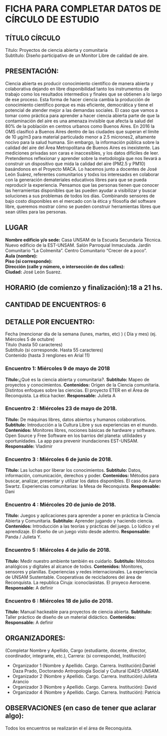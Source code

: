 # FICHA PARA COMPLETAR DATOS DE CÍRCULO DE ESTUDIO

## TÍTULO CÍRCULO
Título: Proyectos de ciencia abierta y comunitaria    
Subtítulo: Diseño participativo de un Monitor Libre de calidad de aire.  

## PRESENTACIÓN:
Ciencia abierta es producir conocimiento científico de manera abierta y colaborativa dejando en libre disponibilidad tanto los instrumentos de trabajo como los resultados intermedios y finales que se obtienen a lo largo de ese proceso. Esta forma de hacer ciencia cambia la producción de conocimiento científico porque es más eficiente, democrática y tiene el potencial de atender mejor a las demandas sociales.
El caso que vamos a tomar como práctica para aprender a hacer ciencia abierta parte de que la contaminación del aire es una amenaza invisible que afecta la salud del 80% de la población en centros urbanos como Buenos Aires. En 2016 la OMS clasificó a Buenos Aires dentro de las ciudades que superan el límite de 10 μg/m3 para material particulado menor a 2.5 micrones2, altamente nocivo para la salud humana. Sin embargo, la información pública sobre la calidad del aire del Área Metropolitana de Buenos Aires es inexistente. Las mediciones privadas son caras e inaccesibles, y los datos difíciles de leer.
Pretendemos reflexionar y aprender sobre la metodología que nos llevará a construir un dispositivo que mida la calidad del aire (PM2.5 y PM10) basándonos en el Proyecto MACA. Lo hacemos junto a docentes de José León Suárez, referentes comunitarios y todxs los interesadxs en colaborar con la generación demateriales educativos libres para que se pueda reproducir la experiencia.
Pensamos que las personas tienen que conocer las herramientas disponibles que las pueden ayudar a visibilizar y buscar soluciones a sus problemas de todos los días. Combinando sensores de bajo costo disponibles en el mercado con la ética y filosofía del software libre, queremos mostrar cómo se pueden construir herramientas libres que sean útiles para las personas.


## LUGAR
**Nombre edificio y/o sede:** Casa UNSAM de la Escuela Secundaria Técnica. Nuevo edificio de la EST-UNSAM. Salón Parroquial Inmaculada. Jardín Comunitario “La Colmenita”. Centro Comunitario “Crecer de a poco”.    
**Aula (nombre):**    
**Piso (si corresponde):**    
**Dirección (calle y número, o intersección de dos calles):**    
**Ciudad:** José León Suarez.    

## HORARIO (de comienzo y finalización):18 a 21 hs.

## CANTIDAD DE ENCUENTROS: 6

## DETALLE POR ENCUENTRO:

Fecha (mencionar día de la semana (lunes, martes, etc) ) ( Día y mes) (ej. Miércoles 5 de octubre)     
Titulo (hasta 50 caracteres)    
Subtítulo (si corresponde. Hasta 55 caracteres)    
Contenido (hasta 3 renglones en Arial 11)    

### Encuentro 1: Miércoles 9 de mayo de 2018
**Título:**¿Qué es la ciencia abierta y comunitaria?.
**Subtítulo:** Mapeo de proyectos y conocimientos.
**Contenidos:** Origen de la Ciencia comunitaria. Distintos enfoques sobre las ciencias. El proyecto ETER en el Área de Reconquista. La ética hacker.
**Responsable:** Julieta A

### Encuentro 2 : Miércoles 23 de mayo de 2018.
**Título:** De máquinas libres, datos abiertos y humanos colaborativos.
**Subtítulo:** Introducción a la Cultura Libre y sus experiencias en el mundo.
**Contenidos:** Monitores libres, nociones básicas de hardware y software. Open Source y Free Software en los barrios del planeta: utilidades y oportunidades. La app para prevenir inundaciones EST-UNSAM.
**Responsable:** Vladimir

### Encuentro 3 : Miércoles 6 de junio de 2018.
**Título:** Las luchas por liberar los conocimientos.
**Subtítulo:** Datos, información, comunicación, derechos y poder.
**Contenidos:** Métodos para buscar, analizar, presentar y utilizar los datos disponibles.
El caso de Aaron Swartz. Experiencias comunitarias: la Mesa de Reconquista.
**Responsable:** Dani

### Encuentro 4 : Miércoles 20 de junio de 2018.
**Título:** Juegos y aplicaciones para aprender a poner en práctica la Ciencia Abierta y Comunitaria.
**Subtítulo:** Aprender jugando y haciendo ciencia.
**Contenidos:** Introducción a las teorías y prácticas del juego. Lo lúdico y el aprendizaje. El diseño de un juego visto desde adentro.
**Responsable:** Panda / Julieta Y.

### Encuentro 5 : Miércoles 4 de julio de 2018.
**Título:** Medir nuestro ambiente también es cuidarlo.
**Subtítulo:** Métodos analógicos y digitales al alcance de todxs.
**Contenidos:** Monitores, sensores y planillas. Experiencias y redes internacionales. La experiencia de UNSAM Sustentable. Cooperativas de recicladores del área de Reconquista.  La republica Ciruja: iconoclasistas. El proyeco Aerocene.  
**Responsable:** A definir

### Encuentro 6 :  Miércoles 18 de julio de 2018.
**Título:** Manual hackeable para proyectos de ciencia abierta.
**Subtítulo:** Taller práctico de diseño de un material didáctico.
**Contenidos:**    
**Responsable:** A definir

## ORGANIZADORES:
(Completar Nombre y Apellido, Cargo (estudiante, docente, director, coordinador, integrante, etc.), Carrera: (si corresponde), Institución)

- Organizador 1 (Nombre y Apellido. Cargo. Carrera. Institución):Daniel Daza Prado, Doctorando Antropología Social y Cultural IDAES-UNSAM.
- Organizador 2 (Nombre y Apellido. Cargo. Carrera. Institución):Julieta Arancio
- Organizador 3 (Nombre y Apellido. Cargo. Carrera. Institución): David
- Organizador 4 (Nombre y Apellido. Cargo. Carrera. Institución): Patricia


## OBSERVACIONES (en caso de tener que aclarar algo):
Todos los encuentros se realizarán el el área de Reconquista.
